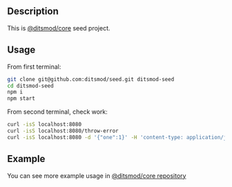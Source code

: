 ## Description

This is [@ditsmod/core](https://github.com/ditsmod/core) seed project.

## Usage

From first terminal:

```bash
git clone git@github.com:ditsmod/seed.git ditsmod-seed
cd ditsmod-seed
npm i
npm start
```

From second terminal, check work:

```bash
curl -isS localhost:8080
curl -isS localhost:8080/throw-error
curl -isS localhost:8080 -d '{"one":1}' -H 'content-type: application/json'
```

## Example

You can see more example usage in [@ditsmod/core repository](https://github.com/ditsmod/core/tree/master/examples)
